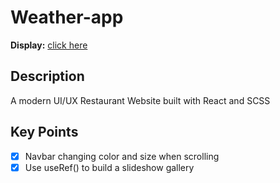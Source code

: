 
# Weather-app

**Display:** [click here](https://hunterbiu1205.github.io/Modern-UI-UX-Restaurant/)


## **Description**

A modern UI/UX Restaurant Website built with React and SCSS

## **Key Points**

- [x] Navbar changing color and size when scrolling
- [x] Use useRef() to build a slideshow gallery

